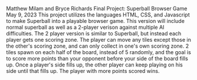 Matthew Milam and Bryce Richards
Final Project: Superball Browser Game
May 9, 2023
This project utilizes the languages HTML, CSS, and Javascript to make Superball into a playable browser game.
This version will include normal superball as well as a 2-player verison against multiple AI difficulties.
The 2 player version is similar to Superball, but instead each player gets one scoring zone. The player can
move any tiles except those in the other's scoring zone, and can only collect in one's own scoring zone. 2 tiles
spawn on each half of the board, instead of 5 randomly, and the goal is to score more points than your opponent
before your side of the board fills up. Once a player's side fills up, the other player can keep playing on his side
until that fills up. The player with more points scored wins.

